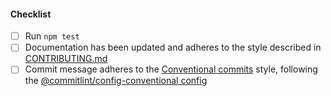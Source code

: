 <!--
Thank you for your pull request. Please provide a description above and review
the requirements below.

Bug fixes and new features should include tests.

Contributors guide: https://github.com/TauntonandSomersetNHSTrust/yh-sider-obfuscation-service/blob/main/CONTRIBUTING.md

-->

#### Checklist

-   [ ] Run `npm test`
-   [ ] Documentation has been updated and adheres to the style described in [CONTRIBUTING.md](https://github.com/TauntonandSomersetNHSTrust/yh-sider-obfuscation-service/blob/main/CONTRIBUTING.md#documentation-style)
-   [ ] Commit message adheres to the [Conventional commits](https://conventionalcommits.org/en/v1.0.0/) style, following the [@commitlint/config-conventional config](https://github.com/conventional-changelog/commitlint/tree/master/%40commitlint/config-conventional)
